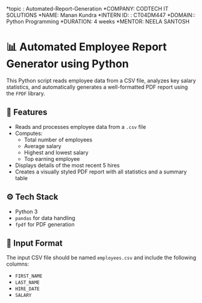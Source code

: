 *topic : Automated-Report-Generation
*COMPANY: CODTECH IT SOLUTIONS 
*NAME: Manan Kundra 
*INTERN ID: : CT04DM447 
*DOMAIN:: Python Programming 
*DURATION: 4 weeks 
*MENTOR: NEELA SANTOSH

# 📊 Automated Employee Report Generator using Python

This Python script reads employee data from a CSV file, analyzes key salary statistics, and automatically generates a well-formatted PDF report using the `FPDF` library.

## 🧰 Features

- Reads and processes employee data from a `.csv` file
- Computes:
  - Total number of employees
  - Average salary
  - Highest and lowest salary
  - Top earning employee
- Displays details of the most recent 5 hires
- Creates a visually styled PDF report with all statistics and a summary table

## ⚙️ Tech Stack

- Python 3
- `pandas` for data handling
- `fpdf` for PDF generation

## 📁 Input Format

The input CSV file should be named `employees.csv` and include the following columns:
- `FIRST_NAME`
- `LAST_NAME`
- `HIRE_DATE`
- `SALARY`
